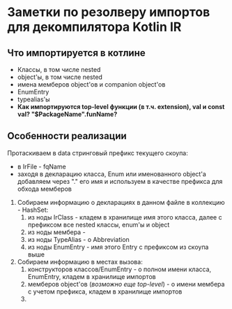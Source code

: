 # Заметки по резолверу импортов для декомпилятора Kotlin IR

## Что импортируется в котлине

* Классы, в том числе nested
* object'ы, в том числе nested
* имена мемберов object'ов и companion object'ов
* EnumEntry
* typealias'ы
* **Как импортируются top-level функции (в т.ч. extension), val и const val? "$PackageName".funName?**

## Особенности реализации

Протаскиваем в data стринговый префикс текущего скоупа:

* в IrFile - fqName
* заходя в декларацию класса, Enum или именованного object'а добавляем через "." его имя и используем в качестве префикса для обхода мемберов 

1) Собираем информацию о декларациях в данном файле в коллекцию - HashSet:
   1) из ноды IrClass - кладем в хранилище имя этого класса, далее с префиксом все nested классы, enum'ы и object
   2) из ноды мембера - 
   3) из ноды TypeAlias - о Abbreviation
   4) из ноды EnumEntry - имя этого Entry c префиксом из скоупа выше
2) Собираем информацию в местах вызова:
   1) конструкторов классов/EnumEntry - о полном имени класса, EnumEntry, кладем в хранилище импортов  
   2) мемберов object'ов (_возможно еще top-level_) - о имени мембера с учетом префикса, кладем в хранилище импортов
   3)  